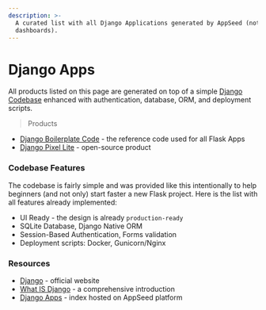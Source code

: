 ```yaml
---
description: >-
  A curated list with all Django Applications generated by AppSeed (not
  dashboards).
---
```


# Django Apps

All products listed on this page are generated on top of a simple [Django Codebase](../../boilerplate-code/django.md) enhanced with authentication, database, ORM, and deployment scripts.&#x20;

> Products

* [Django Boilerplate Code](../../boilerplate-code/django-dashboard.md) - the reference code used for all Flask Apps
* [Django Pixel Lite](pixel-lite.md) - open-source product



### Codebase Features

The codebase is fairly simple and was provided like this intentionally to help beginners (and not only) start faster a new Flask project. Here is the list with all features already implemented:

* UI Ready - the design is already `production-ready`
* SQLite Database, Django Native ORM
* Session-Based Authentication, Forms validation
* Deployment scripts: Docker, Gunicorn/Nginx



### Resources

* [Django](https://www.djangoproject.com)  - official website
* [What IS Django](../../content/what-is/django.md) - a comprehensive introduction&#x20;
* [Django Apps](https://appseed.us/django) - index hosted on AppSeed platform
